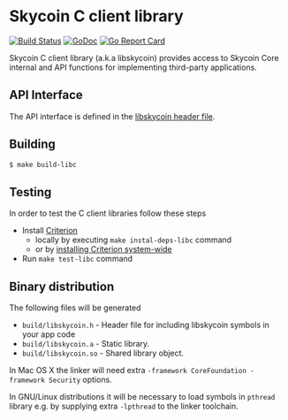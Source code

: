 
# Skycoin C client library

[![Build Status](https://travis-ci.org/samoslab/samos.svg)](https://travis-ci.org/samoslab/samos)
[![GoDoc](https://godoc.org/github.com/samoslab/samos?status.svg)](https://godoc.org/github.com/samoslab/samos)
[![Go Report Card](https://goreportcard.com/badge/github.com/samoslab/samos)](https://goreportcard.com/report/github.com/samoslab/samos)

Skycoin C client library (a.k.a libskycoin) provides access to Skycoin Core
internal and API functions for implementing third-party applications.

## API Interface

The API interface is defined in the [libskycoin header file](/include/libskycoin.h).

## Building

```sh
$ make build-libc
```

## Testing

In order to test the C client libraries follow these steps

- Install [Criterion](https://github.com/Snaipe/Criterion)
  * locally by executing `make instal-deps-libc` command
  * or by [installing Criterion system-wide](https://github.com/Snaipe/Criterion#packages)
- Run `make test-libc` command

## Binary distribution

The following files will be generated

- `build/libskycoin.h` - Header file for including libskycoin symbols in your app code
- `build/libskycoin.a` - Static library.
- `build/libskycoin.so` - Shared library object.

In Mac OS X the linker will need extra `-framework CoreFoundation -framework Security`
options.

In GNU/Linux distributions it will be necessary to load symbols in `pthread`
library e.g. by supplying extra `-lpthread` to the linker toolchain.

